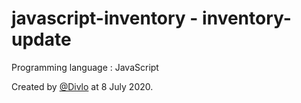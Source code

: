 # javascript-inventory - inventory-update

Programming language : JavaScript

Created by [@Divlo](https://github.com/Divlo) at 8 July 2020.
